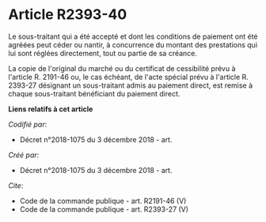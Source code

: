 # Article R2393-40

Le sous-traitant qui a été accepté et dont les conditions de paiement ont été agréées peut céder ou nantir, à concurrence du
montant des prestations qui lui sont réglées directement, tout ou partie de sa créance. 

La copie de l'original du marché ou du certificat de cessibilité prévu à l'article R. 2191-46 ou, le cas échéant, de l'acte
spécial prévu à l'article R. 2393-27 désignant un sous-traitant admis au paiement direct, est remise à chaque sous-traitant
bénéficiant du paiement direct.

**Liens relatifs à cet article**

_Codifié par_:

  - Décret n°2018-1075 du 3 décembre 2018 - art.

_Créé par_:

  - Décret n°2018-1075 du 3 décembre 2018 - art.

_Cite_:

  - Code de la commande publique - art. R2191-46 (V)
  - Code de la commande publique - art. R2393-27 (V)
